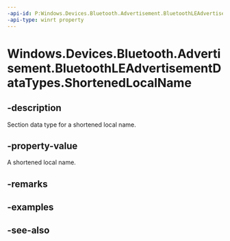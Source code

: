 ```yaml
---
-api-id: P:Windows.Devices.Bluetooth.Advertisement.BluetoothLEAdvertisementDataTypes.ShortenedLocalName
-api-type: winrt property
---
```


<!-- Property syntax
public byte ShortenedLocalName { get; }
-->

# Windows.Devices.Bluetooth.Advertisement.BluetoothLEAdvertisementDataTypes.ShortenedLocalName

## -description
Section data type for a shortened local name.

## -property-value
A shortened local name.

## -remarks

## -examples

## -see-also
